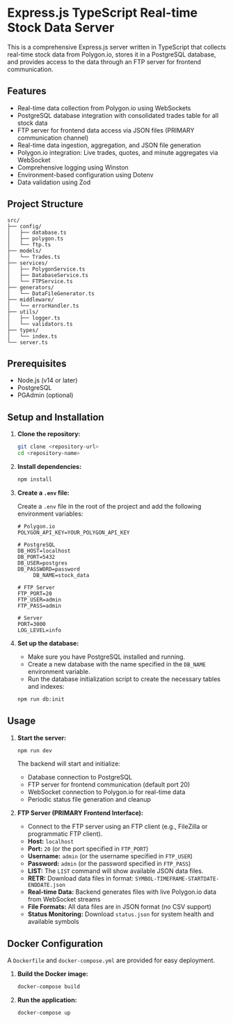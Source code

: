 # Express.js TypeScript Real-time Stock Data Server

This is a comprehensive Express.js server written in TypeScript that collects real-time stock data from Polygon.io, stores it in a PostgreSQL database, and provides access to the data through an FTP server for frontend communication.

## Features

- Real-time data collection from Polygon.io using WebSockets
- PostgreSQL database integration with consolidated trades table for all stock data
- FTP server for frontend data access via JSON files (PRIMARY communication channel)
- Real-time data ingestion, aggregation, and JSON file generation
- Polygon.io integration: Live trades, quotes, and minute aggregates via WebSocket
- Comprehensive logging using Winston
- Environment-based configuration using Dotenv
- Data validation using Zod

## Project Structure

```
src/
├── config/
│   ├── database.ts
│   ├── polygon.ts
│   └── ftp.ts
├── models/
│   └── Trades.ts
├── services/
│   ├── PolygonService.ts
│   ├── DatabaseService.ts
│   └── FTPService.ts
├── generators/
│   └── DataFileGenerator.ts
├── middleware/
│   └── errorHandler.ts
├── utils/
│   ├── logger.ts
│   └── validators.ts
├── types/
│   └── index.ts
└── server.ts
```

## Prerequisites

- Node.js (v14 or later)
- PostgreSQL
- PGAdmin (optional)

## Setup and Installation

1.  **Clone the repository:**

    ```bash
    git clone <repository-url>
    cd <repository-name>
    ```

2.  **Install dependencies:**

    ```bash
    npm install
    ```

3.  **Create a `.env` file:**

    Create a `.env` file in the root of the project and add the following environment variables:

    ```
    # Polygon.io
    POLYGON_API_KEY=YOUR_POLYGON_API_KEY

    # PostgreSQL
    DB_HOST=localhost
    DB_PORT=5432
    DB_USER=postgres
    DB_PASSWORD=password
         DB_NAME=stock_data

    # FTP Server
    FTP_PORT=20
    FTP_USER=admin
    FTP_PASS=admin

    # Server
    PORT=3000
    LOG_LEVEL=info
    ```

4.  **Set up the database:**

    - Make sure you have PostgreSQL installed and running.
    - Create a new database with the name specified in the `DB_NAME` environment variable.
    - Run the database initialization script to create the necessary tables and indexes:

    ```bash
    npm run db:init
    ```

## Usage

1.  **Start the server:**

    ```bash
    npm run dev
    ```

    The backend will start and initialize:
    - Database connection to PostgreSQL
    - FTP server for frontend communication (default port 20)
    - WebSocket connection to Polygon.io for real-time data
    - Periodic status file generation and cleanup

2.  **FTP Server (PRIMARY Frontend Interface):**

    - Connect to the FTP server using an FTP client (e.g., FileZilla or programmatic FTP client).
    - **Host:** `localhost`
    - **Port:** `20` (or the port specified in `FTP_PORT`)
    - **Username:** `admin` (or the username specified in `FTP_USER`)
    - **Password:** `admin` (or the password specified in `FTP_PASS`)
    - **LIST:** The `LIST` command will show available JSON data files.
    - **RETR:** Download data files in format: `SYMBOL-TIMEFRAME-STARTDATE-ENDDATE.json`
    - **Real-time Data:** Backend generates files with live Polygon.io data from WebSocket streams
    - **File Formats:** All data files are in JSON format (no CSV support)
    - **Status Monitoring:** Download `status.json` for system health and available symbols

## Docker Configuration

A `Dockerfile` and `docker-compose.yml` are provided for easy deployment.

1.  **Build the Docker image:**

    ```bash
    docker-compose build
    ```

2.  **Run the application:**

    ```bash
    docker-compose up
